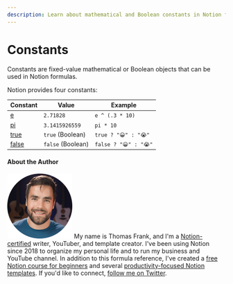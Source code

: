 ```yaml
---
description: Learn about mathematical and Boolean constants in Notion formulas.
---
```


# Constants

Constants are fixed-value mathematical or Boolean objects that can be used in Notion formulas.

Notion provides four constants:

| Constant          | Value             | Example               |
| ----------------- | ----------------- | --------------------- |
| [e](e.md)         | `2.71828`         | `e ^ (.3 * 10)`       |
| [pi](pi.md)       | `3.1415926559`    | `pi * 10`             |
| [true](true.md)   | `true` (Boolean)  | `true ? "😀" : "😭"`  |
| [false](false.md) | `false` (Boolean) | `false ? "😀" : "😭"` |

#### About the Author

<img src="../../.gitbook/assets/Notion Fundamentals with Thomas Frank - Avatar 2021 compressed (1).png" alt="" data-size="line"> My name is Thomas Frank, and I'm a [Notion-certified](https://www.credly.com/badges/95fae13a-17bf-4b4a-a3d2-d58c8a3e6a2a/public\_url) writer, YouTuber, and template creator. I've been using Notion since 2018 to organize my personal life and to run my business and YouTube channel. In addition to this formula reference, I've created a [free Notion course for beginners](https://thomasjfrank.com/fundamentals/) and several [productivity-focused Notion templates](https://thomasjfrank.com/templates/). If you'd like to connect, [follow me on Twitter](https://twitter.com/TomFrankly).
